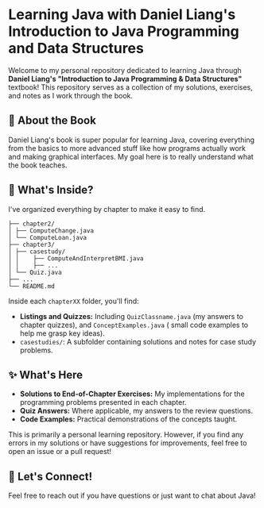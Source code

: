 # Learning Java with Daniel Liang's Introduction to Java Programming and Data Structures

Welcome to my personal repository dedicated to learning Java through **Daniel Liang's "Introduction to Java
Programming & Data Structures"** textbook! This repository serves as a collection of my solutions, exercises, and notes
as I work through the book.

## 📖 About the Book

Daniel Liang's book is super popular for learning Java, covering everything from the basics to more advanced stuff like
how programs actually work and making graphical interfaces. My goal here is to really understand what the book teaches.

## 🚀 What's Inside?

I've organized everything by chapter to make it easy to find.

```
├── chapter2/ 
│ ├── ComputeChange.java 
│ └── ComputeLoan.java 
├── chapter3/ 
│ ├── casestudy/
│ │    ├── ComputeAndInterpretBMI.java 
│ │	   ├── ...
│ └── Quiz.java 
├── ... 
└── README.md
```

Inside each `chapterXX` folder, you'll find:

- **Listings and Quizzes:** Including `QuizClassname.java` (my answers to chapter quizzes), and `ConceptExamples.java` (
  small code examples to help me grasp key ideas).
- `casestudies/`: A subfolder containing solutions and notes for case study problems.

## ✨ What's Here

- **Solutions to End-of-Chapter Exercises:** My implementations for the programming problems presented in each chapter.
- **Quiz Answers:** Where applicable, my answers to the review questions.
- **Code Examples:** Practical demonstrations of the concepts taught.

This is primarily a personal learning repository. However, if you find any errors in my solutions or have suggestions
for improvements, feel free to open an issue or a pull request!

## 👋 Let's Connect!

Feel free to reach out if you have questions or just want to chat about Java!